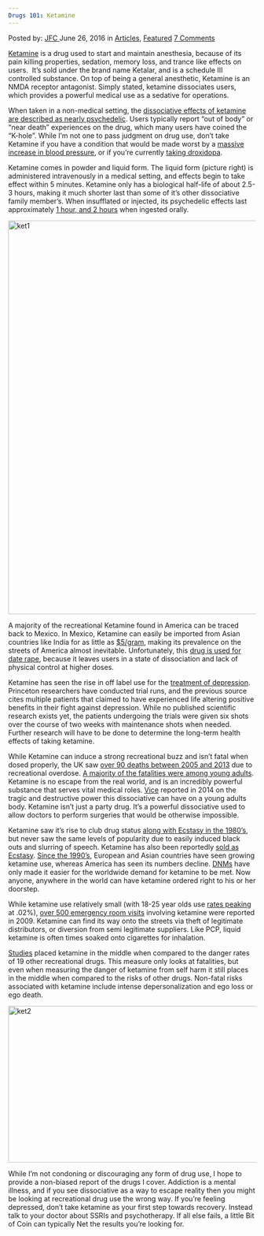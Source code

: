 ```yaml
---
Drugs 101: Ketamine
---
```

<article class="post-listing post-14605 post type-post status-publish format-standard has-post-thumbnail hentry category-articles category-deepdot-news tag-1941 tag-drugs tag-ketamine">
    <div class="post-inner">
    <p class="post-meta">
    <span>Posted by: <a href="https://www.deepdotweb.com/author/jfc/" title="">JFC </a></span>
    <span>June 26, 2016</span>
    <span>in <a href="https://www.deepdotweb.com/category/articles/" rel="category tag">Articles</a>, <a href="https://www.deepdotweb.com/category/deepdot-news/" rel="category tag">Featured</a></span>
    <span><a href="https://www.deepdotweb.com/2016/06/26/drugs-101-ketamine/#comments">7 Comments</a></span>
    </p>
    <div class="clear"></div>
    <div class="entry">
    <p><a href="https://en.wikipedia.org/wiki/Ketamine">Ketamine</a> is a drug used to start and maintain anesthesia, because of its pain killing properties, sedation, memory loss, and trance like effects on users.  It’s sold under the brand name Ketalar, and is a schedule III controlled substance. On top of being a general anesthetic, Ketamine is an NMDA receptor antagonist. Simply stated, ketamine dissociates users, which provides a powerful medical use as a sedative for operations.</p>
    <p>When taken in a non-medical setting, the <a href="http://www.drugfreeworld.org/drugfacts/prescription/ketamine.html">dissociative effects of ketamine are described as nearly psychedelic</a>. Users typically report “out of body” or “near death” experiences on the drug, which many users have coined the “K-hole”. While I’m not one to pass judgment on drug use, don’t take Ketamine if you have a condition that would be made worst by a <a href="https://www.drugs.com/cdi/ketamine.html">massive increase in blood pressure</a>, or if you’re currently <a href="https://www.drugs.com/cdi/ketamine.html">taking droxidopa</a>.</p>
    <p>Ketamine comes in powder and liquid form. The liquid form (picture right) is administered intravenously in a medical setting, and effects begin to take effect within 5 minutes. Ketamine only has a biological half-life of about 2.5-3 hours, making it much shorter last than some of it’s other dissociative family member’s. When insufflated or injected, its psychedelic effects last approximately <a href="https://www.drugs.com/cdi/ketamine.html">1 hour, and 2 hours</a> when ingested orally.</p>
    <p><a href="https://www.deepdotweb.com/wp-content/uploads/2016/06/ket1.jpg"><img class="aligncenter  wp-image-14606" src="https://www.deepdotweb.com/wp-content/uploads/2016/06/ket1.jpg" alt="ket1" width="844" height="799" srcset="https://www.deepdotweb.com/wp-content/uploads/2016/06/ket1.jpg 1974w, https://www.deepdotweb.com/wp-content/uploads/2016/06/ket1-300x284.jpg 300w, https://www.deepdotweb.com/wp-content/uploads/2016/06/ket1-1024x970.jpg 1024w" sizes="(max-width: 844px) 100vw, 844px" /></a></p>
    <p>A majority of the recreational Ketamine found in America can be traced back to Mexico. In Mexico, Ketamine can easily be imported from Asian countries like India for as little as <a href="http://www.si.com/vault/2006/04/24/8375640/the-mexican-connection">$5/gram</a>, making its prevalence on the streets of America almost inevitable. Unfortunately, this <a href="https://www.drugs.com/illicit/ketamine.html">drug is used for date rape</a>, because it leaves users in a state of dissociation and lack of physical control at higher doses.</p>
    <p>Ketamine has seen the rise in off label use for the <a href="http://www.nbcphiladelphia.com/news/health/The-Off-Label-Use-of-Ketamine-For-Depression-284308851.html">treatment of depression</a>. Princeton researchers have conducted trial runs, and the previous source cites multiple patients that claimed to have experienced life altering positive benefits in their fight against depression. While no published scientific research exists yet, the patients undergoing the trials were given six shots over the course of two weeks with maintenance shots when needed. Further research will have to be done to determine the long-term health effects of taking ketamine.</p>
    <p>While Ketamine can induce a strong recreational buzz and isn’t fatal when dosed properly, the UK saw <a href="http://www.vice.com/read/ketamine-slowly-ruins-your-bladder-and-kills-you-863">over 90 deaths between 2005 and 2013</a> due to recreational overdose. <a href="https://uhra.herts.ac.uk/bitstream/handle/2299/16604/JCketamine.pdf?sequence=2">A majority of the fatalities were among young adults</a>. Ketamine is no escape from the real world, and is an incredibly powerful substance that serves vital medical roles. <a href="http://www.vice.com/read/ketamine-slowly-ruins-your-bladder-and-kills-you-863">Vice</a> reported in 2014 on the tragic and destructive power this dissociative can have on a young adults body. Ketamine isn’t just a party drug. It’s a powerful dissociative used to allow doctors to perform surgeries that would be otherwise impossible.</p>
    <p>Ketamine saw it’s rise to club drug status <a href="https://www.ncbi.nlm.nih.gov/pmc/articles/PMC2744071/">along with Ecstasy in the 1980’s</a>, but never saw the same levels of popularity due to easily induced black outs and slurring of speech. Ketamine has also been reportedly <a href="https://www.ncbi.nlm.nih.gov/pmc/articles/PMC2744071/">sold as Ecstasy</a>. <a href="https://www.ncbi.nlm.nih.gov/pmc/articles/PMC2744071/">Since the 1990’s</a>, European and Asian countries have seen growing ketamine use, whereas America has seen its numbers decline. <a href="https://www.deepdotweb.com/dark-net-market-comparison-chart/">DNMs</a> have only made it easier for the worldwide demand for ketamine to be met. Now anyone, anywhere in the world can have ketamine ordered right to his or her doorstep.</p>
    <p>While ketamine use relatively small (with 18-25 year olds use <a href="http://archive.samhsa.gov/data/2k8/hallucinogens/hallucinogens.htm">rates peaking</a> at .02%), <a href="http://archive.samhsa.gov/data/2k11/DAWN/2k9DAWNED/PDF/DAWN2k9ED.pdf">over 500 emergency room visits</a> involving ketamine were reported in 2009. Ketamine can find its way onto the streets via theft of legitimate distributors, or diversion from semi legitimate suppliers. Like PCP, liquid ketamine is often times soaked onto cigarettes for inhalation.</p>
    <p><a href="http://bmjopen.bmj.com/content/2/4/e000774/T1.expansion.html">Studies</a> placed ketamine in the middle when compared to the danger rates of 19 other recreational drugs. This measure only looks at fatalities, but even when measuring the danger of ketamine from self harm it still places in the middle when compared to the risks of other drugs. Non-fatal risks associated with ketamine include intense depersonalization and ego loss or ego death.</p>
    <p><a href="https://www.deepdotweb.com/wp-content/uploads/2016/06/ket2.png"><img class="aligncenter size-full wp-image-14607" src="https://www.deepdotweb.com/wp-content/uploads/2016/06/ket2.png" alt="ket2" width="1054" height="318" srcset="https://www.deepdotweb.com/wp-content/uploads/2016/06/ket2.png 1054w, https://www.deepdotweb.com/wp-content/uploads/2016/06/ket2-300x91.png 300w, https://www.deepdotweb.com/wp-content/uploads/2016/06/ket2-1024x309.png 1024w" sizes="(max-width: 1054px) 100vw, 1054px" /></a></p>
    <p>While I’m not condoning or discouraging any form of drug use, I hope to provide a non-biased report of the drugs I cover. Addiction is a mental illness, and if you see dissociative as a way to escape reality then you might be looking at recreational drug use the wrong way. If you’re feeling depressed, don’t take ketamine as your first step towards recovery. Instead talk to your doctor about SSRIs and psychotherapy. If all else fails, a little Bit of Coin can typically Net the results you’re looking for.</p>
    </div>
    <span style="display:none"><a href="https://www.deepdotweb.com/tag/101/" rel="tag">101</a> <a href="https://www.deepdotweb.com/tag/drugs/" rel="tag">drugs</a> <a href="https://www.deepdotweb.com/tag/ketamine/" rel="tag">ketamine</a></span> <span style="display:none" class="updated">2016-06-26</span>
    <div style="display:none" class="vcard author" itemprop="author" itemscope itemtype="http://schema.org/Person"><strong class="fn" itemprop="name"><a href="https://www.deepdotweb.com/author/jfc/" title="Posts by JFC" rel="author">JFC</a></strong></div>
    </div>
</article>


